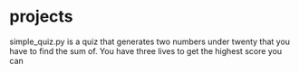 # projects
simple_quiz.py is a quiz that generates two numbers under twenty that you have to find the sum of. You have three lives to get the highest score you can
